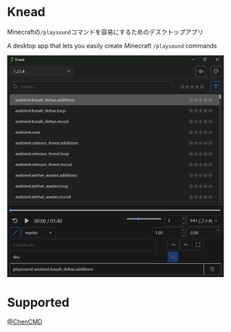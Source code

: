 # Knead
Minecraftの`/playsound`コマンドを容易にするためのデスクトップアプリ

A desktop app that lets you easily create Minecraft `/playsound` commands

![SampleImage](image.png)

# Supported
[@ChenCMD](https://github.com/ChenCMD)